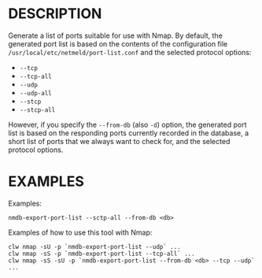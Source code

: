 DESCRIPTION
===========

Generate a list of ports suitable for use with Nmap.
By default, the generated port list is based on the contents
of the configuration file `/usr/local/etc/netmeld/port-list.conf`
and the selected protocol options:
+ `--tcp`
+ `--tcp-all`
+ `--udp`
+ `--udp-all`
+ `--stcp`
+ `--stcp-all`

However, if you specify the `--from-db` (also `-d`) option, the generated port list
is based on the responding ports currently recorded in the database,
a short list of ports that we always want to check for,
and the selected protocol options.

EXAMPLES
========
Examples:

```
nmdb-export-port-list --sctp-all --from-db <db>
```


Examples of how to use this tool with Nmap:

```
clw nmap -sU -p `nmdb-export-port-list --udp` ...
clw nmap -sS -p `nmdb-export-port-list --tcp-all` ...
clw nmap -sS -sU -p `nmdb-export-port-list --from-db <db> --tcp --udp` ...
```
